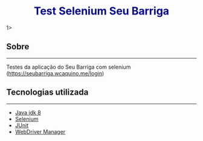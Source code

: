<h1 align="center" style="color:darkblue ">Test Selenium Seu Barriga</h1>1>

## Sobre
___
Testes da aplicação do Seu Barriga com selenium (https://seubarriga.wcaquino.me/login)

## Tecnologias utilizada
___
- [Java jdk 8](https://www.oracle.com/br/java/technologies/javase/javase-jdk8-downloads.html)
- [Selenium](https://www.selenium.dev)
- [JUnit](https://junit.org/junit5/)
- [WebDriver Manager](https://github.com/bonigarcia/webdrivermanager)
